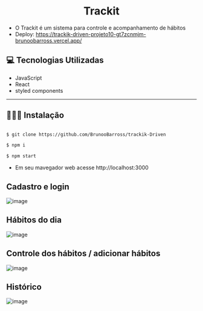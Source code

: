 <p align="center">
  <h1 align="center">
    Trackit
  </h1>
</p>

 - O Trackit é um sistema para controle e acompanhamento de hábitos
 - Deploy: https://trackik-driven-projeto10-gt7zcnmjm-brunoobarross.vercel.app/


## 💻 Tecnologias Utilizadas

- JavaScript
- React
- styled components

---
 
## 👨🏻‍💻 Instalação

```bash

$ git clone https://github.com/BrunooBarross/trackik-Driven

$ npm i

$ npm start

```

- Em seu mavegador web acesse http://localhost:3000

## Cadastro e login

![image](https://user-images.githubusercontent.com/91610976/205417293-b107e11b-e300-4474-9fbe-7cf40bd13b18.png)

## Hábitos do dia

![image](https://user-images.githubusercontent.com/91610976/205417298-f4de6df3-2813-459d-bd41-a34852615da2.png)

## Controle dos hábitos / adicionar hábitos

![image](https://user-images.githubusercontent.com/91610976/205417300-b25ef85e-cdbe-4181-9d15-c29cda63abdd.png)

## Histórico

![image](https://user-images.githubusercontent.com/91610976/205417301-84bede45-112c-4ac0-a3e7-41e648cbc6f6.png)
